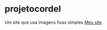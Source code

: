 # projetocordel
Um site que usa imagens fixas simples <a href="http://127.0.0.1:5500/projetocordel/projetocordel.html">Meu site</a>
